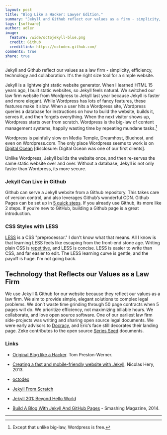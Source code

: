 ```yaml
---
layout: post
title: "Blog Like a Hacker: Lawyer Edition."
summary: "Jekyll and Github reflect our values as a firm - simplicity, efficiency, technology and collaboration."
tags: [software]
author: adler
image:
  feature: /wide/octojekyll-blue.png
  credit: Github
  creditlink: https://octodex.github.com/
comments: true
share: true
---
```



<p class="big-text">Jekyll and Github reflect our values as a law firm - simplicity, efficiency, technology and collaboration. It's the right size tool for a simple website.</p> 

Jekyll is a lightweight static website generator. When I learned HTML 15 years ago, I built static websites, so Jekyll feels natural. We switched our law firm website from Wordpress to Jekyll last year because Jekyll is faster and more elegant. While Wordpress has lots of fancy features, these features make it slow. When a user hits a Wordpress site, Wordpress queries a database for instructions on how to build the website, builds it, serves it, and then forgets everything. When the next visitor shows up, Wordpress starts over from scratch. Wordpress is the big-law of content management systems, happily wasting time by repeating mundane tasks.[^1]  

[^1]: Except that unlike big-law, Wordpress is free.  

Wordpress is painfully slow on Media Temple, Dreamhost, Bluehost, and even on Wordpress.com. The only place Wordpress seems to work is on [Digital Ocean](https://www.digitalocean.com/) [disclosure: Digital Ocean was one of our first clients].  

Unlike Wordpress, Jekyll builds the website once, and then re-serves the same static website over and over. Without a database, Jekyll is not only faster than Wordpress, its more secure. 

### Jekyll Can Live in Github

Github can serve a Jekyll website from a Github repository.  This takes care of version control, and also leverages Github’s wonderful CDN. Github Pages can be set up in [5 quick steps](https://pages.github.com/). If you already use Github, its more like 2 steps. If you’re new to GitHub, building a Github page is a great introduction.  

### CSS Styles with LESS

[LESS](http://lesscss.org/) is a CSS "preprocessor." I don't know what that means. All I know is that learning LESS feels like escaping from the front-end stone age. Writing plain CSS is [repetitive](http://en.wikipedia.org/wiki/Don't_repeat_yourself), and LESS is concise. LESS is easier to write than CSS, and far easier to edit. The LESS learning curve is gentle, and the payoff is huge. I'm not going back. 


## Technology that Reflects our Values as a Law Firm

We use Jekyll & Github for our website because they reflect our values as a law firm. We aim to provide simple, elegant solutions to complex legal problems. We don’t waste time grinding through 50 page contracts when 5 pages will do. We prioritize efficiency, not maximizing billable hours. We collaborate, and love open source software. One of our earliest law firm side-projects was writing and sharing open source legal documents. We were early advisors to [Docracy](Docracy.com), and Eric’s face still decorates their landing page. Zeke contributes to the open source [Series Seed](http://www.seriesseed.com/posts/2014/02/version-32.html) documents. 


### Links

* [Original Blog like a Hacker](http://tom.preston-werner.com/2008/11/17/blogging-like-a-hacker.html). Tom Preston-Werner. 

* [Creating a fast and mobile-friendly website with Jekyll](http://nicolashery.com/fast-mobile-friendly-website-with-jekyll/). Nicolas Hery, 2013. 

* [octodex](https://octodex.github.com/)

* [Jekyll From Scratch](http://pixelcog.com/blog/2013/jekyll-from-scratch-introduction/)

* [Jekyll 201: Beyond Hello World](http://www.mdswanson.com/blog/2013/06/03/jekyll-201.html)

* [Build A Blog With Jekyll And GitHub Pages](http://www.smashingmagazine.com/2014/08/01/build-blog-jekyll-github-pages/) - Smashing Magazine, 2014. 

- - - 


